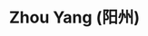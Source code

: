---
# Display name
title: $%ms_5$ Zhou Yang (阳州)

# Is this the primary user of the site?
superuser: false

user_groups: ["Master Students"]

role: 

organizations:
- name:  2021 to Now, Co-supervised with Prof. Wu
- name:  School of Mathematics

interests:


highlight_name: false
---